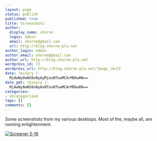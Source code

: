 ```yaml
---
layout: page
status: publish
published: true
title: Screenshots
author:
  display_name: shorne
  login: admin
  email: shorne@gmail.com
  url: http://blog.shorne-pla.net
author_login: admin
author_email: shorne@gmail.com
author_url: http://blog.shorne-pla.net
wordpress_id: 72
wordpress_url: http://blog.shorne-pla.net/?page_id=72
date: !binary |-
  MjAwNy0wNS0xNyAyMjoxNTowMCArMDkwMA==
date_gmt: !binary |-
  MjAwNy0wNS0xNyAxNToxNTowMCArMDkwMA==
categories:
- Uncategorized
tags: []
comments: []
---
```

<p>Some screenshots from my various desktops.  Most of the, maybe all, are running enlightenment.</p>
<p><a href="/wp-content/uploads/2007/05/screenshot.png" title="Screener 5-16"><img src="/wp-content/uploads/2007/05/screenshot.thumbnail.png" alt="Screener 5-16" /></a></p>
